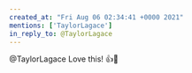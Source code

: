 ```yaml
---
created_at: "Fri Aug 06 02:34:41 +0000 2021"
mentions: ['TaylorLagace']
in_reply_to: @TaylorLagace
---
```


@TaylorLagace Love this! 👍🛑